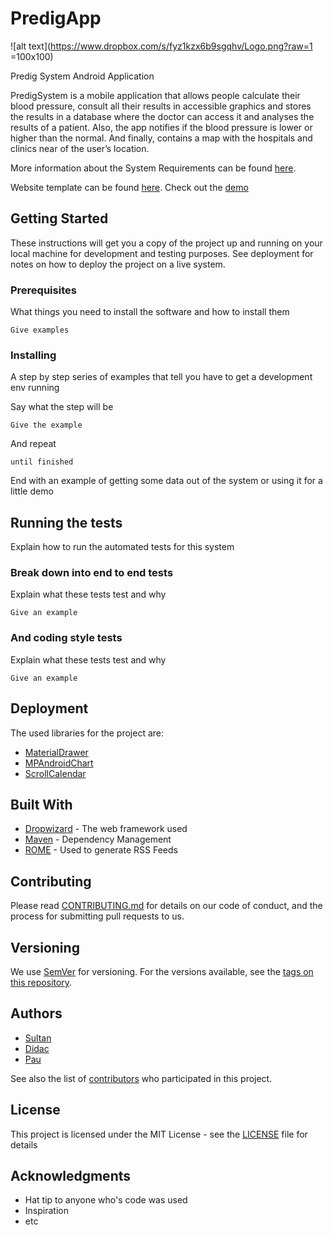# PredigApp
![alt text](https://www.dropbox.com/s/fyz1kzx6b9sgqhv/Logo.png?raw=1 =100x100)

Predig System Android Application

PredigSystem is a mobile application that allows people calculate their blood pressure, consult all their results in accessible graphics and stores the results in a database where the doctor can access it and analyses the results of a patient. Also, the app notifies if the blood pressure is lower or higher than the normal. And finally, contains a map with the hospitals and clinics near of the user’s location.

More information about the System Requirements can be found [here](https://www.dropbox.com/s/sbn85huq75eil08/Requirements.pdf?dl=0).

Website template can be found [here](https://github.com/PredigSystem/PredigWebApp-prototype). Check out the [demo](https://predigsystem-webapp.herokuapp.com/login.html)
## Getting Started

These instructions will get you a copy of the project up and running on your local machine for development and testing purposes. See deployment for notes on how to deploy the project on a live system.

### Prerequisites

What things you need to install the software and how to install them

```
Give examples
```

### Installing

A step by step series of examples that tell you have to get a development env running

Say what the step will be

```
Give the example
```

And repeat

```
until finished
```

End with an example of getting some data out of the system or using it for a little demo

## Running the tests

Explain how to run the automated tests for this system

### Break down into end to end tests

Explain what these tests test and why

```
Give an example
```

### And coding style tests

Explain what these tests test and why

```
Give an example
```

## Deployment

The used libraries for the project are: 

- [MaterialDrawer](https://github.com/mikepenz/MaterialDrawer/blob/develop/README.md)
- [MPAndroidChart](https://github.com/PhilJay/MPAndroidChart)
- [ScrollCalendar](https://github.com/RafalManka/ScrollCalendar)

## Built With

* [Dropwizard](http://www.dropwizard.io/1.0.2/docs/) - The web framework used
* [Maven](https://maven.apache.org/) - Dependency Management
* [ROME](https://rometools.github.io/rome/) - Used to generate RSS Feeds

## Contributing

Please read [CONTRIBUTING.md](https://gist.github.com/PurpleBooth/b24679402957c63ec426) for details on our code of conduct, and the process for submitting pull requests to us.

## Versioning

We use [SemVer](http://semver.org/) for versioning. For the versions available, see the [tags on this repository](https://github.com/your/project/tags). 

## Authors

- [Sultan](https://github.com/sultanbeisen)
- [Didac](https://github.com/didacflorensa)
- [Pau](https://github.com/pbalaguer19)

See also the list of [contributors](https://github.com/your/project/contributors) who participated in this project.

## License

This project is licensed under the MIT License - see the [LICENSE](LICENSE) file for details

## Acknowledgments

* Hat tip to anyone who's code was used
* Inspiration
* etc
